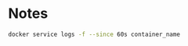 # Notes

```sh Check docker logs for the last X time in a container
docker service logs -f --since 60s container_name
```

